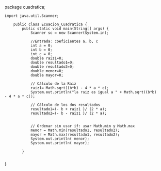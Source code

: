 package cuadratica;

	import java.util.Scanner;

		public class Ecuacion_Cuadratica {
		    public static void main(String[] args) {
		        Scanner sc = new Scanner(System.in);

		        //Entrada: coeficientes a, b, c
		        int a = 0;
		        int b = 0;
		        int c = 0;		
		        double raiz1=0;
		        double resultado1=0;
		        double resultado2=0;
		        double menor=0; 
		        double mayor=0;
		        
		        // Cálculo de la Raiz
		        raiz1= Math.sqrt((b*b) - 4 * a * c);
		        System.out.println("la raiz es igual a " + Math.sqrt((b*b) - 4 * a * c));

		        // Cálculo de los dos resultados 
		        resultado1=(- b + raiz1 )/ (2 * a);
		        resultado2=(- b - raiz1 )/ (2 * a);
		       
		        
		        // Ordenar sin usar if: usar Math.min y Math.max
		        menor = Math.min(resultado1, resultado2);
		        mayor = Math.max(resultado1, resultado2);
		        System.out.println( menor);
		        System.out.println( mayor);
		  
			}
			

	}


